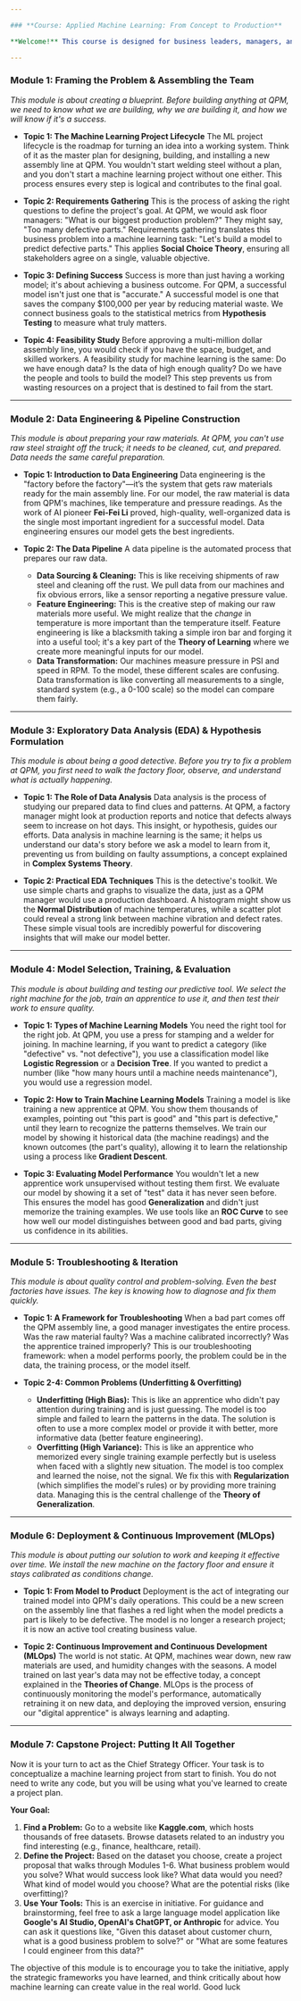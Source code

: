 ```yaml
---

### **Course: Applied Machine Learning: From Concept to Production**

**Welcome!** This course is designed for business leaders, managers, and strategists. You will learn the end-to-end process of a machine learning project, not by writing code, but by understanding the concepts through the story of a fictional business: **Quality Parts Manufacturing Inc. (QPM)**. Our goal is to equip you to lead and plan for AI in your organization.

---
```


### **Module 1: Framing the Problem & Assembling the Team**

*This module is about creating a blueprint. Before building anything at QPM, we need to know what we are building, why we are building it, and how we will know if it's a success.*

*   **Topic 1: The Machine Learning Project Lifecycle**
    The ML project lifecycle is the roadmap for turning an idea into a working system. Think of it as the master plan for designing, building, and installing a new assembly line at QPM. You wouldn't start welding steel without a plan, and you don't start a machine learning project without one either. This process ensures every step is logical and contributes to the final goal.

*   **Topic 2: Requirements Gathering**
    This is the process of asking the right questions to define the project's goal. At QPM, we would ask floor managers: "What is our biggest production problem?" They might say, "Too many defective parts." Requirements gathering translates this business problem into a machine learning task: "Let's build a model to predict defective parts." This applies **Social Choice Theory**, ensuring all stakeholders agree on a single, valuable objective.

*   **Topic 3: Defining Success**
    Success is more than just having a working model; it's about achieving a business outcome. For QPM, a successful model isn't just one that is "accurate." A successful model is one that saves the company $100,000 per year by reducing material waste. We connect business goals to the statistical metrics from **Hypothesis Testing** to measure what truly matters.

*   **Topic 4: Feasibility Study**
    Before approving a multi-million dollar assembly line, you would check if you have the space, budget, and skilled workers. A feasibility study for machine learning is the same: Do we have enough data? Is the data of high enough quality? Do we have the people and tools to build the model? This step prevents us from wasting resources on a project that is destined to fail from the start.

---

### **Module 2: Data Engineering & Pipeline Construction**

*This module is about preparing your raw materials. At QPM, you can't use raw steel straight off the truck; it needs to be cleaned, cut, and prepared. Data needs the same careful preparation.*

*   **Topic 1: Introduction to Data Engineering**
    Data engineering is the "factory before the factory"—it’s the system that gets raw materials ready for the main assembly line. For our model, the raw material is data from QPM's machines, like temperature and pressure readings. As the work of AI pioneer **Fei-Fei Li** proved, high-quality, well-organized data is the single most important ingredient for a successful model. Data engineering ensures our model gets the best ingredients.

*   **Topic 2: The Data Pipeline**
    A data pipeline is the automated process that prepares our raw data.
    *   **Data Sourcing & Cleaning:** This is like receiving shipments of raw steel and cleaning off the rust. We pull data from our machines and fix obvious errors, like a sensor reporting a negative pressure value.
    *   **Feature Engineering:** This is the creative step of making our raw materials more useful. We might realize that the *change* in temperature is more important than the temperature itself. Feature engineering is like a blacksmith taking a simple iron bar and forging it into a useful tool; it's a key part of the **Theory of Learning** where we create more meaningful inputs for our model.
    *   **Data Transformation:** Our machines measure pressure in PSI and speed in RPM. To the model, these different scales are confusing. Data transformation is like converting all measurements to a single, standard system (e.g., a 0-100 scale) so the model can compare them fairly.

---

### **Module 3: Exploratory Data Analysis (EDA) & Hypothesis Formulation**

*This module is about being a good detective. Before you try to fix a problem at QPM, you first need to walk the factory floor, observe, and understand what is actually happening.*

*   **Topic 1: The Role of Data Analysis**
    Data analysis is the process of studying our prepared data to find clues and patterns. At QPM, a factory manager might look at production reports and notice that defects always seem to increase on hot days. This insight, or hypothesis, guides our efforts. Data analysis in machine learning is the same; it helps us understand our data's story before we ask a model to learn from it, preventing us from building on faulty assumptions, a concept explained in **Complex Systems Theory**.

*   **Topic 2: Practical EDA Techniques**
    This is the detective's toolkit. We use simple charts and graphs to visualize the data, just as a QPM manager would use a production dashboard. A histogram might show us the **Normal Distribution** of machine temperatures, while a scatter plot could reveal a strong link between machine vibration and defect rates. These simple visual tools are incredibly powerful for discovering insights that will make our model better.

---

### **Module 4: Model Selection, Training, & Evaluation**

*This module is about building and testing our predictive tool. We select the right machine for the job, train an apprentice to use it, and then test their work to ensure quality.*

*   **Topic 1: Types of Machine Learning Models**
    You need the right tool for the right job. At QPM, you use a press for stamping and a welder for joining. In machine learning, if you want to predict a category (like "defective" vs. "not defective"), you use a classification model like **Logistic Regression** or a **Decision Tree**. If you wanted to predict a number (like "how many hours until a machine needs maintenance"), you would use a regression model.

*   **Topic 2: How to Train Machine Learning Models**
    Training a model is like training a new apprentice at QPM. You show them thousands of examples, pointing out "this part is good" and "this part is defective," until they learn to recognize the patterns themselves. We train our model by showing it historical data (the machine readings) and the known outcomes (the part's quality), allowing it to learn the relationship using a process like **Gradient Descent**.

*   **Topic 3: Evaluating Model Performance**
    You wouldn't let a new apprentice work unsupervised without testing them first. We evaluate our model by showing it a set of "test" data it has never seen before. This ensures the model has good **Generalization** and didn't just memorize the training examples. We use tools like an **ROC Curve** to see how well our model distinguishes between good and bad parts, giving us confidence in its abilities.

---

### **Module 5: Troubleshooting & Iteration**

*This module is about quality control and problem-solving. Even the best factories have issues. The key is knowing how to diagnose and fix them quickly.*

*   **Topic 1: A Framework for Troubleshooting**
    When a bad part comes off the QPM assembly line, a good manager investigates the entire process. Was the raw material faulty? Was a machine calibrated incorrectly? Was the apprentice trained improperly? This is our troubleshooting framework: when a model performs poorly, the problem could be in the data, the training process, or the model itself.

*   **Topic 2-4: Common Problems (Underfitting & Overfitting)**
    *   **Underfitting (High Bias):** This is like an apprentice who didn't pay attention during training and is just guessing. The model is too simple and failed to learn the patterns in the data. The solution is often to use a more complex model or provide it with better, more informative data (better feature engineering).
    *   **Overfitting (High Variance):** This is like an apprentice who memorized every single training example perfectly but is useless when faced with a slightly new situation. The model is too complex and learned the noise, not the signal. We fix this with **Regularization** (which simplifies the model's rules) or by providing more training data. Managing this is the central challenge of the **Theory of Generalization**.

---

### **Module 6: Deployment & Continuous Improvement (MLOps)**

*This module is about putting our solution to work and keeping it effective over time. We install the new machine on the factory floor and ensure it stays calibrated as conditions change.*

*   **Topic 1: From Model to Product**
    Deployment is the act of integrating our trained model into QPM's daily operations. This could be a new screen on the assembly line that flashes a red light when the model predicts a part is likely to be defective. The model is no longer a research project; it is now an active tool creating business value.

*   **Topic 2: Continuous Improvement and Continuous Development (MLOps)**
    The world is not static. At QPM, machines wear down, new raw materials are used, and humidity changes with the seasons. A model trained on last year's data may not be effective today, a concept explained in the **Theories of Change**. MLOps is the process of continuously monitoring the model's performance, automatically retraining it on new data, and deploying the improved version, ensuring our "digital apprentice" is always learning and adapting.

---

### **Module 7: Capstone Project: Putting It All Together**

Now it is your turn to act as the Chief Strategy Officer. Your task is to conceptualize a machine learning project from start to finish. You do not need to write any code, but you will be using what you've learned to create a project plan.

**Your Goal:**
1.  **Find a Problem:** Go to a website like **Kaggle.com**, which hosts thousands of free datasets. Browse datasets related to an industry you find interesting (e.g., finance, healthcare, retail).
2.  **Define the Project:** Based on the dataset you choose, create a project proposal that walks through Modules 1-6. What business problem would you solve? What would success look like? What data would you need? What kind of model would you choose? What are the potential risks (like overfitting)?
3.  **Use Your Tools:** This is an exercise in initiative. For guidance and brainstorming, feel free to ask a large language model application like **Google's AI Studio, OpenAI's ChatGPT, or Anthropic** for advice. You can ask it questions like, "Given this dataset about customer churn, what is a good business problem to solve?" or "What are some features I could engineer from this data?"

The objective of this module is to encourage you to take the initiative, apply the strategic frameworks you have learned, and think critically about how machine learning can create value in the real world. Good luck
